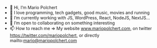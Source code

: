 - 👋 Hi, I’m Mario Polchert
- 👀 I love programming, tech gadgets, good music, movies and running 
- 🌱 I’m currently working with JS, WordPress, React, NodeJS, NextJS...
- 💞️ I’m open to collaborating on something interesting
- 📫 How to reach me => My website www.mariopolchert.com, on twitter https://twitter.com/mariopolchert, or directly mailto:mario@mariopolchert.com

<!---
mariopolchert/mariopolchert is a ✨ special ✨ repository because its `README.md` (this file) appears on your GitHub profile.
You can click the Preview link to take a look at your changes.
--->
